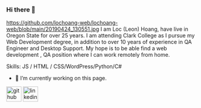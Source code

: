 ### Hi there 👋
https://github.com/lochoang-web/lochoang-web/blob/main/20190424_130551.jpg
I am Loc (Leon) Hoang, have live in Oregon State for over 25 years. I am attending Clark College as I pursue my Web Development degree, in addition to over 10 years of experience in QA Engineer and Desktop Support. My hope is to be able find a web development , QA position where I can work remotely from home.


Skills:  JS / HTML / CSS/WordPress/Python/C#

- 🔭 I’m currently working on this page. 


[<img src='https://cdn.jsdelivr.net/npm/simple-icons@3.0.1/icons/github.svg' alt='github' height='40'>](https://github.com/lochoang-web)  [<img src='https://cdn.jsdelivr.net/npm/simple-icons@3.0.1/icons/linkedin.svg' alt='linkedin' height='40'>](https://www.linkedin.com/in/locpdx2@gmail.com/)  

